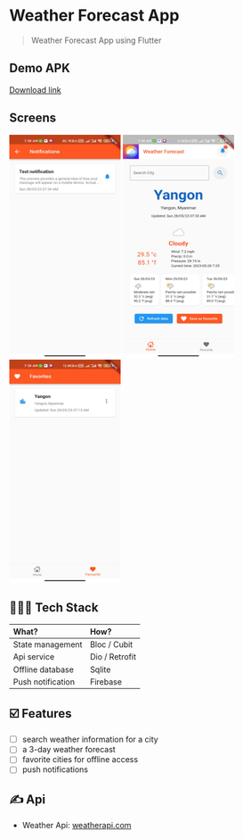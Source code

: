 # Weather Forecast App

> Weather Forecast App using Flutter

## Demo APK

<a href="https://drive.google.com/file/d/1m17qTUVsbghGiTJkdQecHc95HW4U5dHa/view?usp=share_link" target="_blank">Download link</a>

## Screens

<p>
<img src='Screen1.jpg' width='200' height='400'>
<img src='Screen2.jpg' width='200' height='400'>
<img src='Screen3.jpg' width='200' height='400'>
</p>

## 👨🏽‍💻 Tech Stack

| What?             | How?           |
| :---------------- | :------------- |
| State management  | Bloc / Cubit   |
| Api service       | Dio / Retrofit |
| Offline database  | Sqlite         |
| Push notification | Firebase       |

## ☑️ Features

- [ ] search weather information for a city
- [ ] a 3-day weather forecast
- [ ] favorite cities for offline access
- [ ] push notifications

## ✍️ Api

- Weather Api: <a href="https://www.weatherapi.com" target="_blank">weatherapi.com</a>
